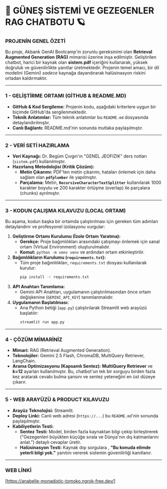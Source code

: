 # 🚀 GÜNEŞ SİSTEMİ VE GEZEGENLER RAG CHATBOTU 🪐

### PROJENİN GENEL ÖZETİ
Bu proje, Akbank GenAI Bootcamp'in zorunlu gereksinimi olan **Retrieval Augmented Generation (RAG)** mimarisi üzerine inşa edilmiştir. Geliştirilen chatbot, harici bir kaynak olan **sistem.pdf** içeriğini kullanarak, yüksek doğruluk ve güvenilirlikte yanıtlar üretmektedir. Projenin temel amacı, bir dil modelini (Gemini) *sadece* kaynağa dayandırarak halüsinasyon riskini ortadan kaldırmaktır.

---

### 1 - GELİŞTİRME ORTAMI (GİTHUB & README.MD)

* **GitHub & Kod Sergileme:** Projenin kodu, aşağıdaki kriterlere uygun bir biçimde GitHub'da sergilenmektedir.
* **Teknik Anlatımlar:** Tüm teknik anlatımlar bu `README.md` dosyasında detaylandırılmıştır.
* **Canlı Bağlantı:** README.md'nin sonunda mutlaka paylaşılmıştır.

---

### 2 - VERİ SETİ HAZIRLAMA
* **Veri Kaynağı:** Dr. Begüm Çıvgın'ın "GENEL JEOFIZIK" ders notları (`sistem.pdf`) kullanılmıştır.
* **Hazırlanış Metodolojisi (Kritik Çözüm):**
    * **Metin Çıkarımı:** PDF'ten metin çıkarımı, hataları önlemek için daha sağlam olan **`pdfplumber`** ile yapılmıştır.
    * **Parçalama:** Metin, **`RecursiveCharacterTextSplitter`** kullanılarak 1000 karakter boyutu ve 200 karakter örtüşme (overlap) ile parçalara (chunks) ayrılmıştır.

---

### 3 - KODUN ÇALIŞMA KILAVUZU (LOCAL ORTAM)

Bu aşama, kodun başka bir ortamda çalıştırılması için gereken tüm adımları detaylandırır ve profesyonel izolasyonu vurgular:

1.  **Geliştirme Ortamı Kurulumu (İzole Ortam Yaratma):**
    * **Gerekçe:** Proje bağımlılıkları arasındaki çatışmayı önlemek için sanal ortam (Virtual Environment) oluşturulmalıdır.
    * **Komut:** `python -m venv venv` ve ardından ortam etkinleştirilir.
2.  **Bağımlılıkların Kurulumu (`requirements.txt`):**
    * Tüm proje bağımlılıkları, `requirements.txt` dosyası kullanılarak kurulur:
        ```bash
        pip install -r requirements.txt
        ```
3.  **API Anahtarı Tanımlama:**
    * Gemini API Anahtarı, uygulamanın çalıştırılmasından önce ortam değişkenine (`GEMINI_API_KEY`) tanımlanmalıdır.
4.  **Uygulamanın Başlatılması:**
    * Ana Python betiği (`app.py`) çalıştırılarak Streamlit web arayüzü başlatılır:
        ```bash
        streamlit run app.py
        ```

---

### 4 - ÇÖZÜM MİMARİNİZ

* **Mimari:** RAG (Retrieval Augmented Generation).
* **Teknolojiler:** Gemini 2.5 Flash, ChromaDB, MultiQuery Retriever, LangChain.
* **Arama Optimizasyonu (Kapsamlı Sentez):** **MultiQuery Retriever** ve **k=12** ayarları kullanılmıştır. Bu, chatbot'un tek bir sorguyu birden fazla kez aratarak cevabı bulma şansını ve sentez yeteneğini en üst düzeye çıkarır.

---

### 5 - WEB ARAYÜZÜ & PRODUCT KILAVUZU

* **Arayüz Teknolojisi:** Streamlit.
* **Deploy Linki:** Canlı web adresi (`https://...`) bu `README.md`'nin sonunda paylaşılmıştır.
* **Kabiliyetlerin Testi:**
    * **Sentez Testi:** Model, birden fazla kaynaktan bilgi çekip birleştirerek ("Gezegenleri büyükten küçüğe sırala ve Dünya'nın dış katmanlarını anlat.") detaylı cevaplar üretir.
    * **Halüsinasyon Testi:** Kaynak dışı sorgulara , **"Bu konuda elimde yeterli bilgi yok."** yanıtını vererek sistemin güvenilirliği kanıtlanır.

---

### WEB LİNKİ

[https://anabelle-monadistic-tomoko.ngrok-free.dev/]

